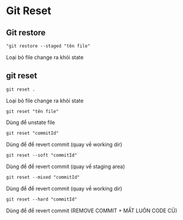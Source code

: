 # Git Reset

## Git restore
```html
"git restore --staged "tên file"
``` 
Loại bỏ file change ra khỏi state


## git reset
```html
git reset .
``` 
Loại bỏ file change ra khỏi state
```html
git reset "tên file"
``` 
Dùng để unstate file
```html
git reset "commitId"
``` 
Dùng để để revert commit (quay về working dir)
```html
git reset --soft "commitId"
``` 
Dùng để để revert commit (quay về staging area)
```html
git reset --mixed "commitId"
``` 
Dùng để để revert commit (quay về working dir)
```html
git reset --hard "commitId"
``` 
Dùng để để revert commit (REMOVE COMMIT + MẤT LUÔN CODE CŨ)